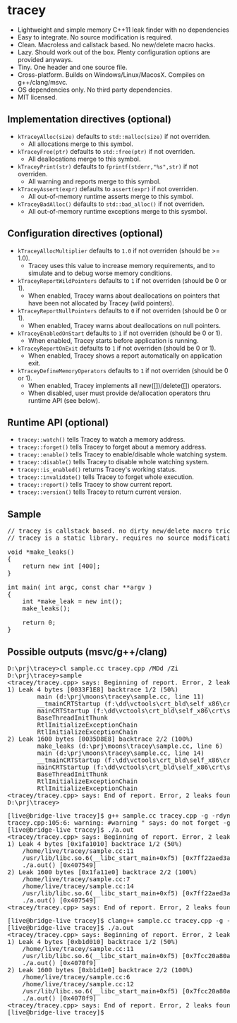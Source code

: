 tracey
======

- Lightweight and simple memory C++11 leak finder with no dependencies
- Easy to integrate. No source modification is required.
- Clean. Macroless and callstack based. No new/delete macro hacks.
- Lazy. Should work out of the box. Plenty configuration options are provided anyways.
- Tiny. One header and one source file.
- Cross-platform. Builds on Windows/Linux/MacosX. Compiles on g++/clang/msvc.
- OS dependencies only. No third party dependencies.
- MIT licensed.

Implementation directives (optional)
------------------------------------
- `kTraceyAlloc(size)` defaults to `std::malloc(size)` if not overriden.
  - All allocations merge to this symbol.
- `kTraceyFree(ptr)` defaults to `std::free(ptr)` if not overriden.
  - All deallocations merge to this symbol.
- `kTraceyPrint(str)` defaults to `fprintf(stderr,"%s",str)` if not overriden.
  - All warning and reports merge to this symbol.
- `kTraceyAssert(expr)` defaults to `assert(expr)` if not overriden.
  - All out-of-memory runtime asserts merge to this symbol.
- `kTraceyBadAlloc()` defaults to `std::bad_alloc()` if not overriden.
  - All out-of-memory runtime exceptions merge to this sysmbol.

Configuration directives (optional)
-----------------------------------
- `kTraceyAllocMultiplier` defaults to `1.0` if not overriden (should be >= 1.0).
  - Tracey uses this value to increase memory requirements, and to simulate and to debug worse memory conditions.
- `kTraceyReportWildPointers` defaults to `1` if not overriden (should be 0 or 1).
  - When enabled, Tracey warns about deallocations on pointers that have been not allocated by Tracey (wild pointers).
- `kTraceyReportNullPointers` defaults to `0` if not overriden (should be 0 or 1).
  - When enabled, Tracey warns about deallocations on null pointers.
- `kTraceyEnabledOnStart` defaults to `1` if not overriden (should be 0 or 1).
  - When enabled, Tracey starts before application is running.
- `kTraceyReportOnExit` defaults to `1` if not overriden (should be 0 or 1).
  - When enabled, Tracey shows a report automatically on application exit.
- `kTraceyDefineMemoryOperators` defaults to `1` if not overriden (should be 0 or 1).
  - When enabled, Tracey implements all new([])/delete([]) operators.
  - When disabled, user must provide de/allocation operators thru runtime API (see below).

Runtime API (optional)
----------------------

- `tracey::watch()` tells Tracey to watch a memory address.
- `tracey::forget()` tells Tracey to forget about a memory address.
- `tracey::enable()` tells Tracey to enable/disable whole watching system.
- `tracey::disable()` tells Tracey to disable whole watching system.
- `tracey::is_enabled()` returns Tracey's working status.
- `tracey::invalidate()` tells Tracey to forget whole execution.
- `tracey::report()` tells Tracey to show current report.
- `tracey::version()` tells Tracey to return current version.

Sample
------
<pre>
// tracey is callstack based. no dirty new/delete macro tricks.
// tracey is a static library. requires no source modification. just link it.

void *make_leaks()
{
    return new int [400];
}

int main( int argc, const char **argv )
{
    int *make_leak = new int();
    make_leaks();

    return 0;
}
</pre>

Possible outputs (msvc/g++/clang)
---------------------------------
<pre>
D:\prj\tracey&gt;cl sample.cc tracey.cpp /MDd /Zi
D:\prj\tracey&gt;sample
&lt;tracey/tracey.cpp&gt; says: Beginning of report. Error, 2 leaks found; 1604 bytes wasted ('lame' score)
1) Leak 4 bytes [0033F1E8] backtrace 1/2 (50%)
        main (d:\prj\moons\tracey\sample.cc, line 11)
        __tmainCRTStartup (f:\dd\vctools\crt_bld\self_x86\crt\src\crtexe.c, line 536)
        mainCRTStartup (f:\dd\vctools\crt_bld\self_x86\crt\src\crtexe.c, line 377)
        BaseThreadInitThunk
        RtlInitializeExceptionChain
        RtlInitializeExceptionChain
2) Leak 1600 bytes [0035D8E8] backtrace 2/2 (100%)
        make_leaks (d:\prj\moons\tracey\sample.cc, line 6)
        main (d:\prj\moons\tracey\sample.cc, line 14)
        __tmainCRTStartup (f:\dd\vctools\crt_bld\self_x86\crt\src\crtexe.c, line 536)
        mainCRTStartup (f:\dd\vctools\crt_bld\self_x86\crt\src\crtexe.c, line 377)
        BaseThreadInitThunk
        RtlInitializeExceptionChain
        RtlInitializeExceptionChain
&lt;tracey/tracey.cpp&gt; says: End of report. Error, 2 leaks found; 1604 bytes wasted ('lame' score)
D:\prj\tracey&gt;
</pre>

<pre>
[live@bridge-live tracey]$ g++ sample.cc tracey.cpp -g -rdynamic -std=c++0x
tracey.cpp:105:6: warning: #warning "<tracey/tracey.cpp> says: do not forget -g -rdynamic compiler settings!" [-Wcpp]
[live@bridge-live tracey]$ ./a.out
&lt;tracey/tracey.cpp&gt; says: Beginning of report. Error, 2 leaks found; 1604 bytes wasted ('lame' score)
1) Leak 4 bytes [0x1fa1010] backtrace 1/2 (50%)
    /home/live/tracey/sample.cc:11
    /usr/lib/libc.so.6(__libc_start_main+0xf5) [0x7ff22aed3a15]
    ./a.out() [0x407549]
2) Leak 1600 bytes [0x1fa11e0] backtrace 2/2 (100%)
    /home/live/tracey/sample.cc:7
    /home/live/tracey/sample.cc:14
    /usr/lib/libc.so.6(__libc_start_main+0xf5) [0x7ff22aed3a15]
    ./a.out() [0x407549]
&lt;tracey/tracey.cpp&gt; says: End of report. Error, 2 leaks found; 1604 bytes wasted ('lame' score)
</pre>

<pre>
[live@bridge-live tracey]$ clang++ sample.cc tracey.cpp -g -rdynamic -std=c++0x
[live@bridge-live tracey]$ ./a.out
&lt;tracey/tracey.cpp&gt; says: Beginning of report. Error, 2 leaks found; 1604 bytes wasted ('lame' score)
1) Leak 4 bytes [0xb1d010] backtrace 1/2 (50%)
    /home/live/tracey/sample.cc:11
    /usr/lib/libc.so.6(__libc_start_main+0xf5) [0x7fcc20a80a15]
    ./a.out() [0x4070f9]
2) Leak 1600 bytes [0xb1d1e0] backtrace 2/2 (100%)
    /home/live/tracey/sample.cc:6
    /home/live/tracey/sample.cc:12
    /usr/lib/libc.so.6(__libc_start_main+0xf5) [0x7fcc20a80a15]
    ./a.out() [0x4070f9]
&lt;tracey/tracey.cpp&gt; says: End of report. Error, 2 leaks found; 1604 bytes wasted ('lame' score)
[live@bridge-live tracey]$ 
</pre>

